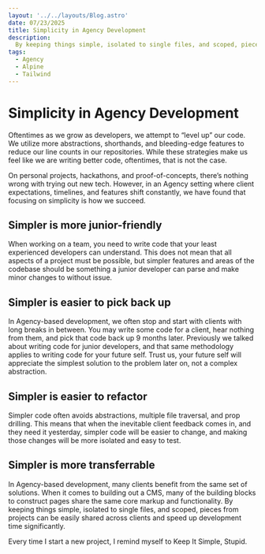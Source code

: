```yaml
---
layout: '../../layouts/Blog.astro'
date: 07/23/2025
title: Simplicity in Agency Development
description:
  By keeping things simple, isolated to single files, and scoped, pieces from projects can be easily shared across clients and speed up development time significantly.
tags:
  - Agency
  - Alpine
  - Tailwind
---
```


# Simplicity in Agency Development

Oftentimes as we grow as developers, we attempt to “level up” our code. We utilize more abstractions, shorthands, and bleeding-edge features to reduce our line counts in our repositories.
While these strategies make us feel like we are writing better code, oftentimes, that is not the case.

On personal projects, hackathons, and proof-of-concepts, there’s nothing wrong with trying out new tech. However, in an Agency setting where client expectations, timelines, and features shift constantly, we have found that focusing on simplicity is how we succeed.


## Simpler is more junior-friendly

When working on a team, you need to write code that your least experienced developers can understand. This does not mean that all aspects of a project must be possible, but simpler features and areas of the codebase should be something a junior developer can parse and make minor changes to without issue.

## Simpler is easier to pick back up

In Agency-based development, we often stop and start with clients with long breaks in between. You may write some code for a client, hear nothing from them, and pick that code back up 9 months later.
Previously we talked about writing code for junior developers, and that same methodology applies to writing code for your future self. Trust us, your future self will appreciate the simplest solution to the problem later on, not a complex abstraction.

## Simpler is easier to refactor

Simpler code often avoids abstractions, multiple file traversal, and prop drilling. This means that when the inevitable client feedback comes in, and they need it yesterday, simpler code will be easier to change, and making those changes will be more isolated and easy to test.

## Simpler is more transferrable

In Agency-based development, many clients benefit from the same set of solutions. When it comes to building out a CMS, many of the building blocks to construct pages share the same core markup and functionality. By keeping things simple, isolated to single files, and scoped, pieces from projects can be easily shared across clients and speed up development time significantly.

Every time I start a new project, I remind myself to Keep It Simple, Stupid.
